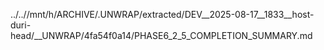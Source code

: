 ../..//mnt/h/ARCHIVE/.UNWRAP/extracted/DEV__2025-08-17__1833__host-duri-head/__UNWRAP/4fa54f0a14/PHASE6_2_5_COMPLETION_SUMMARY.md
